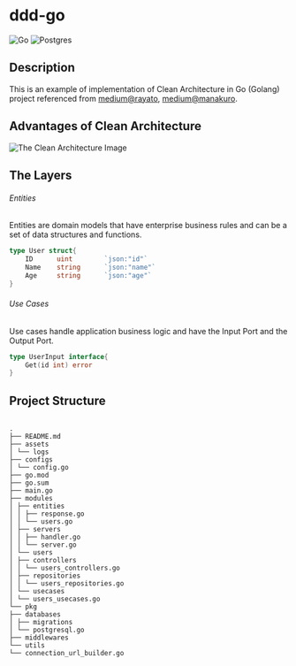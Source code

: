 # ddd-go

![Go](https://img.shields.io/badge/go-%2300ADD8.svg?style=for-the-badge&logo=go&logoColor=white)
![Postgres](https://img.shields.io/badge/postgres-%23316192.svg?style=for-the-badge&logo=postgresql&logoColor=white)

## Description

This is an example of implementation of Clean Architecture in Go (Golang) project referenced from [medium@rayato](https://medium.com/@rayato159/มาเขียน-rest-api-โดยใช้-clean-architecture-ใน-golang-กันเถอะ-b47ce99c3297), [medium@manakuro](https://manakuro.medium.com/clean-architecture-with-go-bce409427d31).

## Advantages of Clean Architecture

![The Clean Architecture Image](https://miro.medium.com/v2/resize:fit:1400/format:webp/1*B7LkQDyDqLN3rRSrNYkETA.jpeg)

## The Layers

###### Entities

Entities are domain models that have enterprise business rules and can be a set of data structures and functions.

```go
type User struct{
    ID      uint        `json:"id"`
    Name    string      `json:"name"`
    Age     string      `json:"age"`
}
```

###### Use Cases

Use cases handle application business logic and have the Input Port and the Output Port.

```go
type UserInput interface{
    Get(id int) error
}
```

## Project Structure

```

.
├── README.md
├── assets
│ └── logs
├── configs
│ └── config.go
├── go.mod
├── go.sum
├── main.go
├── modules
│ ├── entities
│ │ ├── response.go
│ │ └── users.go
│ ├── servers
│ │ ├── handler.go
│ │ └── server.go
│ └── users
│ ├── controllers
│ │ └── users_controllers.go
│ ├── repositories
│ │ └── users_repositories.go
│ └── usecases
│ └── users_usecases.go
└── pkg
├── databases
│ ├── migrations
│ └── postgresql.go
├── middlewares
└── utils
└── connection_url_builder.go

```

```

```
